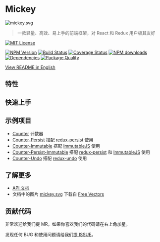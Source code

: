 # Mickey

![mickey.svg](https://cdn.rawgit.com/mickey/mickey/master/mickey.svg)

> 一款轻量、高效、易上手的前端框架，对 React 和 Redux 用户极其友好

[![MIT License](https://img.shields.io/badge/license-MIT_License-green.svg?style=flat-square)](https://github.com/mickey/mickey/blob/master/LICENSE)

[![NPM Version](https://img.shields.io/npm/v/mickey.svg?style=flat-square)](https://www.npmjs.com/package/mickey)
[![Build Status](https://img.shields.io/travis/mickeyjsx/mickey.svg?style=flat)](https://travis-ci.org/mickeyjsx/mickey)
[![Coverage Status](https://img.shields.io/coveralls/mickeyjsx/mickey.svg?style=flat)](https://coveralls.io/r/mickeyjsx/mickey)
[![NPM downloads](http://img.shields.io/npm/dm/mickey.svg?style=flat)](https://npmjs.org/package/mickey)
[![Dependencies](https://david-dm.org/mickey/mickey/status.svg)](https://david-dm.org/mickey/mickey)
[![Package Quality](http://npm.packagequality.com/shield/mickey.svg)](http://packagequality.com/#?package=mickey)

[View README in English](../../README.md)

## 特性

## 快速上手

## 示例项目

- [Counter](../../examples/counter) 计数器
- [Counter-Persist](../../examples/counter-persist) 搭配 [redux-persist](https://github.com/rt2zz/redux-persist) 使用
- [Counter-Immutable](../../examples/counter-immutable) 搭配 [ImmutableJS](https://github.com/facebook/immutable-js/) 使用
- [Counter-Persist-Immutable](../../examples/counter-persist-immutable) 搭配 [redux-persist](https://github.com/rt2zz/redux-persist) 和 [ImmutableJS](https://github.com/facebook/immutable-js/) 使用
- [Counter-Undo](../../examples/counter-undo) 搭配 [redux-undo](https://github.com/omnidan/redux-undo) 使用

## 了解更多

- [API 文档](./API.md)
- 文档中的图片 [mickey.svg](../../mickey.svg) 下载自 [Free Vectors](http://all-free-download.com/free-vector/download/disney-disney-vector_288586.html)

## 贡献代码

非常欢迎给我们提 MR，如果你喜欢我们的代码请在右上角加星。

发现任何 BUG 和使用问题请给我们[提 ISSUE](https://github.com/mickey/mickey/issues/new)。
